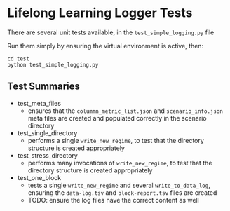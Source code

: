 # Lifelong Learning Logger Tests

There are several unit tests available, in the `test_simple_logging.py` file

Run them simply by ensuring the virtual environment is active, then:
```
cd test
python test_simple_logging.py
```

## Test Summaries
- test_meta_files
    - ensures that the `colummn_metric_list.json` and `scenario_info.json`
      meta files are created and populated correctly in the scenario
      directory
- test_single_directory
    - performs a single `write_new_regime`, to test that the 
      directory structure is created appropriately
- test_stress_directory
    - performs many invocations of `write_new_regime`, to test that the 
      directory structure is created appropriately
- test_one_block
    - tests a single `write_new_regime` and several `write_to_data_log`,
    ensuring the `data-log.tsv` and `block-report.tsv` files are created
    - TODO: ensure the log files have the correct content as well